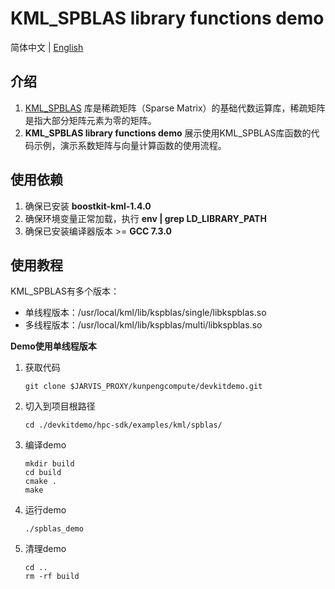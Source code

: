 # **KML_SPBLAS library functions demo**

简体中文 | [English](README_en.md)

## 介绍

1. [KML_SPBLAS](https://www.hikunpeng.com/document/detail/zh/kunpengaccel/math-lib/devg-kml/kunpengaccel_kml_16_0067.html)
   库是稀疏矩阵（Sparse Matrix）的基础代数运算库，稀疏矩阵是指大部分矩阵元素为零的矩阵。
2. **KML_SPBLAS library functions demo** 展示使用KML_SPBLAS库函数的代码示例，演示系数矩阵与向量计算函数的使用流程。

## 使用依赖

1. 确保已安装 **boostkit-kml-1.4.0**
2. 确保环境变量正常加载，执行 **env | grep LD_LIBRARY_PATH**
3. 确保已安装编译器版本 >= **GCC 7.3.0**

## 使用教程

KML_SPBLAS有多个版本：
- 单线程版本：/usr/local/kml/lib/kspblas/single/libkspblas.so
- 多线程版本：/usr/local/kml/lib/kspblas/multi/libkspblas.so

**Demo使用单线程版本**
1. 获取代码

   ```shell
   git clone $JARVIS_PROXY/kunpengcompute/devkitdemo.git
   ```

2. 切入到项目根路径

   ```shell
   cd ./devkitdemo/hpc-sdk/examples/kml/spblas/
   ```

3. 编译demo

   ```shell
   mkdir build
   cd build
   cmake .
   make
   ```

4. 运行demo

   ```shell
   ./spblas_demo
   ```

5. 清理demo

   ```shell
   cd ..
   rm -rf build
   ```